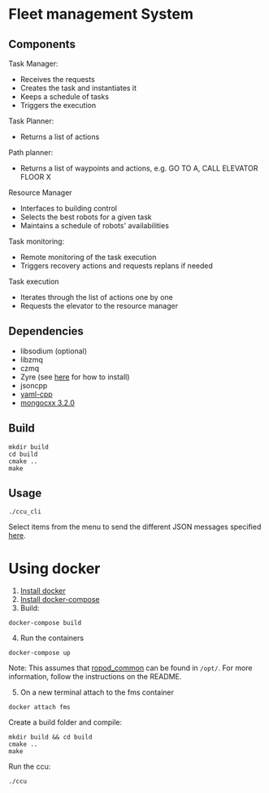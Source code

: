 # Fleet management System

## Components

Task Manager:
- Receives the requests
- Creates the task and instantiates it
- Keeps a schedule of tasks
- Triggers the execution

Task Planner:
- Returns a list of actions

Path planner:
- Returns a list of waypoints and actions, e.g. GO TO A, CALL ELEVATOR FLOOR X

Resource Manager
- Interfaces to building control
- Selects the best robots for a given task
- Maintains a schedule of robots' availabilities

Task monitoring:
- Remote monitoring of the task execution
- Triggers recovery actions and requests replans if needed

Task execution
- Iterates through the list of actions one by one
- Requests the elevator to the resource manager


## Dependencies
* libsodium (optional)
* libzmq
* czmq
* Zyre (see [here](https://git.ropod.org/ropod/communication/ropod_com_mediator/blob/master/doc/ropod_dependencies.md) for how to install)
* jsoncpp
* [yaml-cpp](https://github.com/jbeder/yaml-cpp)
* [mongocxx 3.2.0](https://github.com/mongodb/mongo-cxx-driver)

## Build

```
mkdir build
cd build
cmake ..
make
```

## Usage

```
./ccu_cli
```

Select items from the menu to send the different JSON messages specified [here](https://git.ropod.org/ropod/communication/ropod_com_mediator/blob/master/doc/ropod_msgs.md).



# Using docker

1. [Install docker](https://docs.docker.com/install/linux/docker-ce/ubuntu/)
2. [Install docker-compose](https://docs.docker.com/compose/install/)
3. Build:

  ```
  docker-compose build
  ```

4. Run the containers

  ```
  docker-compose up
  ```

Note: This assumes that [ropod_common](https://git.ropod.org/ropod/ropod_common) can be found in `/opt/`. For more information, follow the instructions on the README.

5. On a new terminal attach to the fms container
  ```
  docker attach fms
  ```

  Create a build folder and compile:

  ```
  mkdir build && cd build
  cmake ..
  make
  ```

  Run the ccu:

  ```
  ./ccu
  ```
